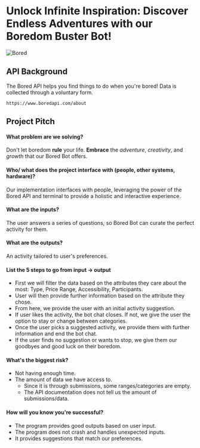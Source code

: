 # Unlock Infinite Inspiration: Discover Endless Adventures with our Boredom Buster Bot!

![Bored](https://github.com/paolacalle/boredbot/assets/98432607/73117f75-80cb-4cda-9588-3abb7ff40cb4)

## API Background
The Bored API helps you find things to do when you're bored! Data is collected through a voluntary form. 

    https://www.boredapi.com/about 

## Project Pitch

#### What problem are we solving?

Don't let boredom **rule** your life. **Embrace** the _adventure_, _creativity_, and _growth_ that our Bored Bot offers. 

#### Who/ what does the project interface with (people, other systems, hardware)?
Our implementation interfaces with people, leveraging the power of the Bored API and terminal to provide a holistic and interactive experience.

#### What are the inputs?
The user answers a series of questions, so Bored Bot can curate the perfect activity for them.

#### What are the outputs?
An activity tailored to user's preferences.

#### List the 5 steps to go from input -> output
* First we will filter the data based on the attributes they care about the most: Type, Price Range, Accessibility, Participants.
* User will then provide further information based on the attribute they chose. 
* From here, we provide the user with an initial activity suggestion.
* If user likes the activity, the bot chat closes. If not, we give the user the option to stay or change between categories.
* Once the user picks a suggested activity, we provide them with further information and end the bot chat.
* If the user finds no suggestion or wants to stop, we give them our goodbyes and good luck on their boredom.

#### What's the biggest risk?
* Not having enough time.
* The amount of data we have access to.
    * Since it is through submissions, some ranges/categories are empty.
    * The API documentation does not tell us the amount of submissions/data.

#### How will you know you're successful?
* The program provides good outputs based on user input. 
* The program does not crash and handles unexpected inputs.
* It provides suggestions that match our preferences.
